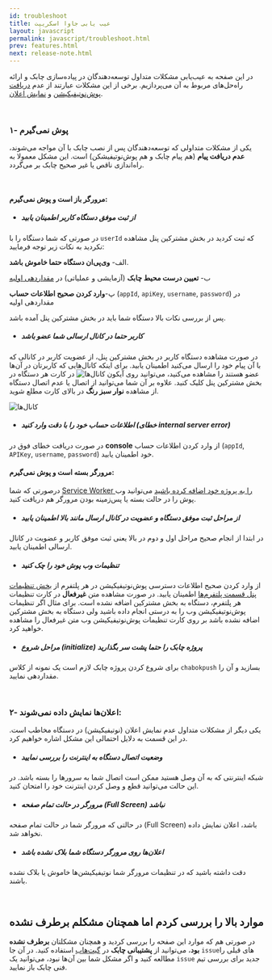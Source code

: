 ```yaml
---
id: troubleshoot
title: عیب یابی جاوا اسکریپت
layout: javascript
permalink: javascript/troubleshoot.html
prev: features.html
next: release-note.html
---
```


در این صفحه به عیب‌یابی مشکلات متداول توسعه‌دهندگان در پیاده‌سازی چابک و ارائه راه‌‌حل‌های مربوط به آن می‌پردازیم. برخی از این مشکلات عبارتند از عدم [دریافت پوش‌نوتیفیکیشن](/javascript/troubleshoot.html#۱--پوش-نمیگیرم) و [نمایش اعلان](/javascript/troubleshoot.html#۲--اعلانها-نمایش-داده-نمیشوند).

<Br>

### ۱- پوش نمی‌گیرم

یکی از مشکلات متداولی که توسعه‌دهندگان پس از نصب چابک با آن مواجه می‌شوند،‌ **عدم دریافت پیام** (هم پیام چابک و هم پوش‌نوتیفیشکن) است. این مشکل معمولا به راه‌اندازی ناقص یا غیر صحیح چابک بر می‌گردد.

<Br>

#### مرورگر باز است و پوش نمی‌گیرم: 


- ##### از ثبت موفق دستگاه کاربر اطمینان یابید

در صورتی که شما دستگاه را با `userId` که ثبت کردید در بخش مشترکین پنل مشاهده نکردید به نکات زیر توجه فرمایید:

الف- **وی‌پی‌ان دستگاه حتما خاموش باشد**.

ب- **تعیین درست محیط چابک** (آزمایشی و عملیاتی) در [مقداردهی اولیه](/javascript/sdk-setup.html#۲--مقداردهی-اولیه-initialize)

پ-**وارد کردن صحیح اطلاعات حساب** (`appId`, `apiKey`, `username`, `password`) در مقداردهی اولیه


پس از بررسی نکات بالا دستگاه شما باید در بخش مشترکین پنل آمده باشد. 


- ##### کاربر حتما در کانال ارسالی شما عضو باشد

در صورت مشاهده دستگاه کاربر در بخش مشترکین پنل، از عضویت کاربر در کانالی که با آن پیام خود را ارسال می‌کنید اطمینان یابید. برای اینکه کانال‌هایی که کاربرتان در آن‌ها عضو هستند را مشاهده می‌کنید، می‌توانید روی آیکون ![کانال‌ها](http://uupload.ir/files/24jn_channels.png) در کارت هر دستگاه در بخش مشترکین پنل کلیک کنید. علاوه بر آن شما می‌توانید از اتصال یا عدم اتصال دستگاه از مشاهده **نوار سبز رنگ** در بالای کارت مطلع شوید.


![کانال‌ها](http://uupload.ir/files/avly_test.png
)

- ##### اطلاعات حساب خود را با دقت وارد کنید (خطای internal server error)

در صورت دریافت خطای فوق در **console** از وارد کردن اطلاعات حساب (`appId`, `APIKey`, `username`, `password`) خود اطمینان یابید.

#### مرورگر بسته است و پوش نمی‌گیرم: 

درصورتی که شما [Service Worker را به پروژه خود اضافه کرده باشید](/javascript/sdk-setup.html#افزودن-service-worker) می‌توانید وب پوش را در حالت بسته یا پس‌زمینه بودن مرورگر هم دریافت کنید. 

- ##### از مراحل ثبت موفق دستگاه و عضویت در کانال ارسال مانند بالا اطمینان یابید

در ابتدا از انجام صحیح مراحل اول و دوم در بالا یعنی ثبت موفق کاربر و عضویت در کانال ارسالی اطمینان یابید.

- ##### تنظیمات وب‌ پوش خود را چک کنید

از وارد کردن صحیح اطلاعات دسترسی پوش‌نوتیفیکیشن در هر پلتفرم از [بخش تنظیمات پنل قسمت پلتفرم‌ها](https://doc.chabokpush.com/panel/settings.html#%D9%BE%D9%84%D8%AA%D9%81%D8%B1%D9%85%D9%87%D8%A7) اطمینان یابید.
در صورت مشاهده متن **غیرفعال** در کارت تنظیمات هر پلتفرم، دستگاه به بخش مشترکین اضافه نشده است. برای مثال اگر تنظیمات پوش‌نوتیفیکیشن وب را به درستی انجام داده باشید ولی دستگاه به بخش مشترکین اضافه نشده باشد بر روی کارت تنظیمات پوش‌نوتیفیکیشن وب متن غیرفعال را مشاهده خواهید کرد.

- ##### مراحل شروع (initialize) پروژه چابک را حتما پشت سر بگذارید

برای شروع کردن پروژه چابک لازم است یک نمونه از کلاس `chabokpush` بسازید و آن را مقداردهی نمایید. 

<Br>


### ۲- اعلان‌ها نمایش داده نمی‌شوند:


یکی دیگر از مشکلات متداول عدم نمایش اعلان (نوتیفیکیشن) در دستگاه مخاطب است. در این قسمت به دلایل احتمالی این مشکل اشاره‌ خواهیم کرد.

- ##### وضعیت اتصال دستگاه به اینترنت را بررسی نمایید

شبکه اینترنتی که به آن وصل هستید ممکن است اتصال شما به سرورها را بسته باشد. در این حالت می‌توانید قطع و وصل کردن اینترنت خود را امتحان کنید.


- ##### مرورگر در حالت تمام صفحه (Full Screen) نباشد

در حالتی که مرورگر شما در حالت تمام صفحه (Full Screen) باشد، اعلان نمایش داده نخواهد شد.


- ##### اعلان‌ها روی مرورگر دستگاه شما بلاک نشده باشد

دقت داشته باشید که در تنظیمات مرورگر شما نوتیفیکیشن‌ها خاموش یا بلاک نشده باشند.

<Br>

## موارد بالا را بررسی کردم اما همچنان مشکلم برطرف نشده

در صورتی هم که موارد این صفحه را بررسی کردید و همچنان مشکلتان **برطرف نشده بود**، می‌توانید از **پشتیبانی چابک** در [گیت‌هاب](https://github.com/chabokpush/chabok-client-js/issues) استفاده کنید. در آن جا `issue`های قبلی را مطالعه کنید و اگر مشکل شما بین آن‌ها نبود، می‌توانید یک `issue` جدید برای بررسی تیم فنی چابک باز نمایید.
